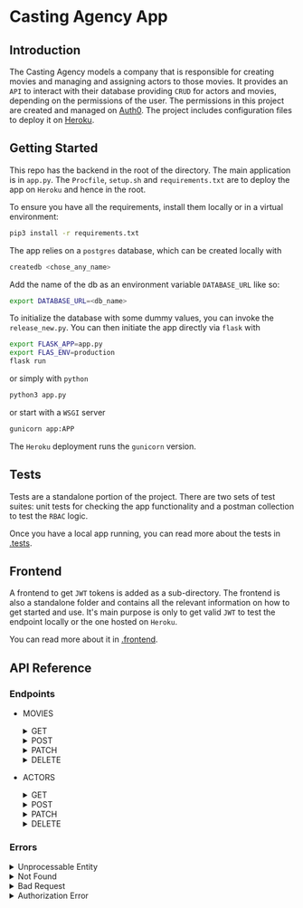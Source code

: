 # Casting Agency App

## Introduction

The Casting Agency models a company that is responsible for creating movies and managing and assigning actors to those movies. It provides an `API` to interact with their database providing `CRUD` for actors and movies, depending on the permissions of the user. The permissions in this project are created and managed on [Auth0](https://auth0.com). The project includes configuration files to deploy it on [Heroku](https://heroku.com).

## Getting Started

This repo has the backend in the root of the directory. The main application is in `app.py`. The `Procfile`, `setup.sh` and `requirements.txt` are to deploy the app on `Heroku` and hence in the root.

To ensure you have all the requirements, install them locally or in a virtual environment:

```bash
pip3 install -r requirements.txt
```

The app relies on a `postgres` database, which can be created locally with

```bash
createdb <chose_any_name>
```

Add the name of the db as an environment variable `DATABASE_URL` like so:
```bash
export DATABASE_URL=<db_name>
```
To initialize the database with some dummy values, you can invoke the `release_new.py`. You can then initiate the app directly via `flask` with

```bash
export FLASK_APP=app.py
export FLAS_ENV=production
flask run
```
or simply with `python`

```bash
python3 app.py
```
or start with a `WSGI` server

```bash
gunicorn app:APP
```
The `Heroku` deployment runs the `gunicorn` version.


## Tests

Tests are a standalone portion of the project. There are two sets of test suites: unit tests for checking the app functionality and a postman collection to test the `RBAC` logic. 

Once you have a local app running, you can read more about the tests in [.tests](test/README.md).


## Frontend

A frontend to get `JWT` tokens is added as a sub-directory. The frontend is also a standalone folder and contains all the relevant information on how to get started and use. It's main purpose is only to get valid `JWT` to test the endpoint locally or the one hosted on `Heroku`.

You can read more about it in [.frontend](frontend/README.md).


## API Reference

### Endpoints

* MOVIES
    <details>
    <summary>GET</summary>

    1. All movies

    * `GET /movies`
    * Sample Response [json]
        ```yaml
            {
                "success": True,
                "movies": [
                    {
                        "id": 1,
                        "release_date": "Fri, 01 Jan 2021 00:00:00 GMT",
                        "requirements": {
                            "age_max": 55,
                            "age_min": 25,
                            "gender": "M"
                        },
                        "title": "Movie 1"
                    },
                    {
                        "id": 2,
                        "release_date": "Sat, 01 Jan 2022 00:00:00 GMT",
                        "requirements": {
                            "age_max": 55,
                            "age_min": 25,
                            "gender": "F"
                        },
                        "title": "Movie 2"
                    }
            }
        ```

    2. Specific movie by id

    * `GET /movies/movie_id`
    * Request Parameters movie_id=[integer]
    * Sample Response [json]
        ```yaml
            {
                "success": True,
                "movies": {
                    "id": 1,
                    "release_date": "Fri, 01 Jan 2021 00:00:00 GMT",
                    "requirements": {
                        "age_max": 55,
                        "age_min": 25,
                        "gender": "M"
                    },
                    "title": "Movie 1"
                }
            }
        ```
    </details>

    <details>
    <summary>POST</summary>

    * `POST /movies/new`
    * Sample Body [json]
        ```yaml
        {
            "title":"Movie Title",
            "release_date":"12-12-12",
            "requirements":{"age_min":20, "age_max":40, "gender":"M"}
        }
        ```
    * Sample Response [json]
        ```yaml
            {
                "success": True
            }
        ```
    </details>

    <details>
    <summary>PATCH</summary>

    * `PATCH /movies/movie_id`
    * Request Parameters - movie_id=[integer]
    * Sample Body [json]
        ```yaml
        {
            "release_date":"12-12-12",
            "requirements":{"age_min":20, "age_max":50, "gender":"M"}
        }
        ``` 
    * Sample Response [json]
        ```yaml
            {
                "success": True,
                "movie": {
                    "id": 1,
                    "release_date": "Wed, 12 Dec 2012 00:00:00 GMT",
                    "requirements": {
                        "age_max": 55,
                        "age_min": 25,
                        "gender": "M"
                    },
                    "title": "Movie 1"
            }
            }
        ```
    </details>

    <details>
    <summary>DELETE</summary>

    * `DELETE  /movies/movie_id`
    * Request Parameters - movie_id=[integer]
    * Sample Response [json]
        ```yaml
            {
                "success": True,
                "movie": {
                    "id": 1,
                    "release_date": "Wed, 12 Dec 2012 00:00:00 GMT",
                    "requirements": {
                        "age_max": 55,
                        "age_min": 25,
                        "gender": "M"
                    },
                    "title": "Movie 1"
            }
            }
        ```
    </details>

* ACTORS
    <details>
    <summary>GET</summary>

    1. All actors

    * `GET /actors`
    * Sample Response [json]
        ```yaml
            {
                "success": True,
                "actors": [
                {
                    "age": 57,
                    "gender": "M",
                    "id": 1,
                    "name": "Tom Cruise"
                },
                {
                    "age": 58,
                    "gender": "M",
                    "id": 2,
                    "name": "George Clooney"
                }
            }
        ```

    2. Specific actor by id

    * `GET /actors/actor_id`
    * Request Parameters - actor_id=[integer]
    * Sample Response [json]
        ```yaml
            {
            "actors": {
                "age": 57,
                "gender": "M",
                "id": 1,
                "name": "Tom Cruise"
            },
            "success": true
            }
        ```
    </details>

    <details>
    <summary>POST</summary>

    * `POST /actors/new`
    * Sample Body [json]
        ```yaml
            {
                "name":"Popat Lal",
                "age":38,
                "gender":"M"
            }
        ```
    * Sample Response [json]
        ```yaml
            {
                "success": True
            }
        ```
    </details>

    <details>
    <summary>PATCH</summary>

    * `PATCH /actors/actor_id`
    * Request Parameters - actor_id=[integer]
    * Sample Body [json]
        ```yaml
            {
                "name":"Anonymous"
                "gender":"F"
            }
        ```
    * Sample Response [json]
        ```yaml
            {
                "actors": {
                    "age": 57,
                    "gender": "F",
                    "id": 1,
                    "name": "Anonymous"
                },
                "success": true
            }
        ```
    </details>

    <details>
    <summary>DELETE</summary>

    * `DELETE /actors/actor_id`
    * Request Parameters - actor_id=[integer]
    * Sample Response [json]
        ```yaml
            {
            "actors": {
                "age": 57,
                "gender": "M",
                "id": 1,
                "name": "Tom Cruise"
            },
            "success": true
            }
        ```
    </details>

### Errors

<details>
<summary>Unprocessable Entity</summary>

If your body doesn't meet the schema expectations you will get a `422` error with a message telling where you have made an error.

Response
```yaml
{
    "error": 422,
    "message": "'name' is a required property  Failed validating 'required' in schema: {'$schema': 'http://json-schema.org/draft-06/schema#', 'description': 'Actor Format', 'properties': {'age': {'type': 'integer'}, 'gender': {'type': 'string'}, 'name': {'type': 'string'}}, 'required': ['name', 'age', 'gender'], 'type': 'object'}  On instance: {'age': 38, 'gender': 'M', 'naame': 'New Hunk'}",
    "success": false
}
```
</details>

<details>
<summary>Not Found</summary>

If you try to access a resource that is not available, you get a `404` error.

Response
```yaml
{
    "error": 404,
    "message": "Not Found",
    "success": false
}
```

</details>

<details>
<summary>Bad Request</summary>

If your request body is not a well formed `json`, you will get a `400` error.

Response
```yaml
{
    "error": 400,
    "message": "Your request was not a correct json",
    "success": false
}
```

</details>

<details>
<summary>Authorization Error</summary>

If your authorization credentals (`jwt`) is not corect, you will get `401` with a code and description giving more information what sort of authentication failed.

Response
```yaml
{
    "error": 401,
    "message": {
        "code": "error_code",
        "description": "Reason."
    },
    "success": false
}
```
</details>
